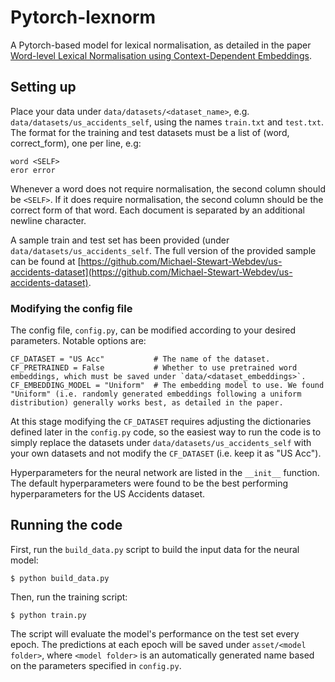 # Pytorch-lexnorm

A Pytorch-based model for lexical normalisation, as detailed in the paper [Word-level Lexical Normalisation using Context-Dependent Embeddings](https://arxiv.org/abs/1911.06172).

## Setting up

Place your data under `data/datasets/<dataset_name>`, e.g. `data/datasets/us_accidents_self`, using the names `train.txt` and `test.txt`. The format for the training and test datasets must be a list of (word, correct_form), one per line, e.g:

    word <SELF>
    eror error

Whenever a word does not require normalisation, the second column should be `<SELF>`. If it does require normalisation, the second column should be the correct form of that word. Each document is separated by an additional newline character.

A sample train and test set has been provided (under `data/datasets/us_accidents_self`. The full version of the provided sample can be found at [https://github.com/Michael-Stewart-Webdev/us-accidents-dataset](https://github.com/Michael-Stewart-Webdev/us-accidents-dataset).

### Modifying the config file

The config file, `config.py`, can be modified according to your desired parameters. Notable options are:

    CF_DATASET = "US Acc"           # The name of the dataset.
    CF_PRETRAINED = False           # Whether to use pretrained word embeddings, which must be saved under `data/<dataset_embeddings>`.
    CF_EMBEDDING_MODEL = "Uniform"  # The embedding model to use. We found "Uniform" (i.e. randomly generated embeddings following a uniform distribution) generally works best, as detailed in the paper.

At this stage modifying the `CF_DATASET` requires adjusting the dictionaries defined later in the `config.py` code, so the easiest way to run the code is to simply replace the datasets under `data/datasets/us_accidents_self` with your own datasets and not modify the `CF_DATASET` (i.e. keep it as "US Acc").

Hyperparameters for the neural network are listed in the `__init__` function. The default hyperparameters were found to be the best performing hyperparameters for the US Accidents dataset.

## Running the code

First, run the `build_data.py` script to build the input data for the neural model:

    $ python build_data.py


Then, run the training script:

    $ python train.py

The script will evaluate the model's performance on the test set every epoch. The predictions at each epoch will be saved under `asset/<model folder>`, where `<model folder>` is an automatically generated name based on the parameters specified in `config.py`.



